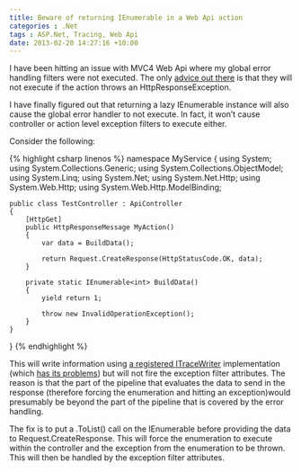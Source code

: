 ```yaml
---
title: Beware of returning IEnumerable in a Web Api action
categories : .Net
tags : ASP.Net, Tracing, Web Api
date: 2013-02-20 14:27:16 +10:00
---
```


I have been hitting an issue with MVC4 Web Api where my global error handling filters were not executed. The only [advice out there][0] is that they will not execute if the action throws an HttpResponseException. 

I have finally figured out that returning a lazy IEnumerable instance will also cause the global error handler to not execute. In fact, it won’t cause controller or action level exception filters to execute either. 

Consider the following:

{% highlight csharp linenos %}
namespace MyService
{
    using System;
    using System.Collections.Generic;
    using System.Collections.ObjectModel;
    using System.Linq;
    using System.Net;
    using System.Net.Http;
    using System.Web.Http;
    using System.Web.Http.ModelBinding;
    
    public class TestController : ApiController
    {
        [HttpGet]
        public HttpResponseMessage MyAction()
        {
            var data = BuildData();
    
            return Request.CreateResponse(HttpStatusCode.OK, data);
        }
    
        private static IEnumerable<int> BuildData()
        {
            yield return 1;
    
            throw new InvalidOperationException();
        }
    }
}
{% endhighlight %}

This will write information using [a registered ITraceWriter][1] implementation (which [has its problems][2]) but will not fire the exception filter attributes. The reason is that the part of the pipeline that evaluates the data to send in the response (therefore forcing the enumeration and hitting an exception)would presumably be beyond the part of the pipeline that is covered by the error handling.

The fix is to put a .ToList() call on the IEnumerable before providing the data to Request.CreateResponse. This will force the enumeration to execute within the controller and the exception from the enumeration to be thrown. This will then be handled by the exception filter attributes.

[0]: http://weblogs.asp.net/fredriknormen/archive/2012/06/11/asp-net-web-api-exception-handling.aspx
[1]: http://www.asp.net/web-api/overview/testing-and-debugging/tracing-in-aspnet-web-api
[2]: http://aspnetwebstack.codeplex.com/workitem/862
